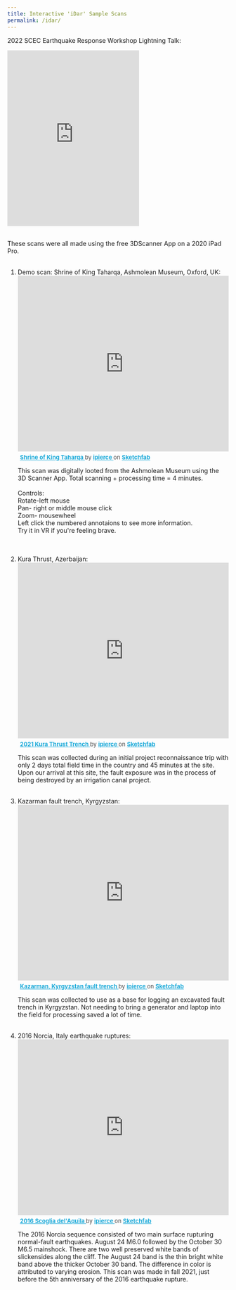 ```yaml
---
title: Interactive 'iDar' Sample Scans
permalink: /idar/
---
```


2022 SCEC Earthquake Response Workshop Lightning Talk: 
<iframe width="auto" height="400" src="https://www.youtube.com/embed/uio_w1CQQXQ" title="YouTube video player" frameborder="0" allow="accelerometer; autoplay; clipboard-write; encrypted-media; gyroscope; picture-in-picture" allowfullscreen></iframe> <br><br>

These scans were all made using the free 3DScanner App on a 2020 iPad Pro. <br><br>  
<ol>
<li>Demo scan: Shrine of King Taharqa, Ashmolean Museum, Oxford, UK:

<div class="sketchfab-embed-wrapper"> <iframe title="Shrine of King Taharqa" frameborder="0" width="100%" height="400" allowfullscreen mozallowfullscreen="true" webkitallowfullscreen="true" allow="autoplay; fullscreen; xr-spatial-tracking" xr-spatial-tracking execution-while-out-of-viewport execution-while-not-rendered web-share src="https://sketchfab.com/models/301b21b687244c43b02f3700cce06a62/embed"> </iframe> <p style="font-size: 13px; font-weight: normal; margin: 5px; color: #4A4A4A;"> <a href="https://sketchfab.com/3d-models/shrine-of-king-taharqa-301b21b687244c43b02f3700cce06a62?utm_medium=embed&utm_campaign=share-popup&utm_content=301b21b687244c43b02f3700cce06a62" target="_blank" style="font-weight: bold; color: #1CAAD9;"> Shrine of King Taharqa </a> by <a href="https://sketchfab.com/ipierce?utm_medium=embed&utm_campaign=share-popup&utm_content=301b21b687244c43b02f3700cce06a62" target="_blank" style="font-weight: bold; color: #1CAAD9;"> ipierce </a> on <a href="https://sketchfab.com?utm_medium=embed&utm_campaign=share-popup&utm_content=301b21b687244c43b02f3700cce06a62" target="_blank" style="font-weight: bold; color: #1CAAD9;">Sketchfab</a></p></div>

This scan was digitally looted from the Ashmolean Museum using the 3D Scanner App. Total scanning + processing time = 4 minutes. <br>
<br>
Controls:<br>
Rotate-left mouse <br>
Pan- right or middle mouse click <br>
Zoom- mousewheel <br>
Left click the numbered annotaions to see more information. <br>
Try it in VR if you're feeling brave. <br>
<br>
<br>
<li>Kura Thrust, Azerbaijan:

<div class="sketchfab-embed-wrapper"> <iframe title="2021 Kura Thrust Trench" frameborder="0" width="100%" height="400" allowfullscreen mozallowfullscreen="true" webkitallowfullscreen="true" allow="autoplay; fullscreen; xr-spatial-tracking" xr-spatial-tracking execution-while-out-of-viewport execution-while-not-rendered web-share src="https://sketchfab.com/models/0659c8173c6845d68c5a3e99a0f8d00b/embed"> </iframe> <p style="font-size: 13px; font-weight: normal; margin: 5px; color: #4A4A4A;"> <a href="https://sketchfab.com/3d-models/2021-kura-thrust-trench-0659c8173c6845d68c5a3e99a0f8d00b?utm_medium=embed&utm_campaign=share-popup&utm_content=0659c8173c6845d68c5a3e99a0f8d00b" target="_blank" style="font-weight: bold; color: #1CAAD9;"> 2021 Kura Thrust Trench </a> by <a href="https://sketchfab.com/ipierce?utm_medium=embed&utm_campaign=share-popup&utm_content=0659c8173c6845d68c5a3e99a0f8d00b" target="_blank" style="font-weight: bold; color: #1CAAD9;"> ipierce </a> on <a href="https://sketchfab.com?utm_medium=embed&utm_campaign=share-popup&utm_content=0659c8173c6845d68c5a3e99a0f8d00b" target="_blank" style="font-weight: bold; color: #1CAAD9;">Sketchfab</a></p></div>


This scan was collected during an initial project reconnaissance trip with only 2 days total field time in the country and 45 minutes at the site. Upon our arrival at this site, the fault exposure was in the process of being destroyed by an irrigation canal project. 
<br><br>
<li>Kazarman fault trench, Kyrgyzstan:
<div class="sketchfab-embed-wrapper"> <iframe title="Kazarman, Kyrgyzstan fault trench" frameborder="0" width="100%" height="400" allowfullscreen mozallowfullscreen="true" webkitallowfullscreen="true" allow="autoplay; fullscreen; xr-spatial-tracking" xr-spatial-tracking execution-while-out-of-viewport execution-while-not-rendered web-share src="https://sketchfab.com/models/cedd5069f97e480bb4cc06c2a48f3929/embed"> </iframe> <p style="font-size: 13px; font-weight: normal; margin: 5px; color: #4A4A4A;"> <a href="https://sketchfab.com/3d-models/kazarman-kyrgyzstan-fault-trench-cedd5069f97e480bb4cc06c2a48f3929?utm_medium=embed&utm_campaign=share-popup&utm_content=cedd5069f97e480bb4cc06c2a48f3929" target="_blank" style="font-weight: bold; color: #1CAAD9;"> Kazarman, Kyrgyzstan fault trench </a> by <a href="https://sketchfab.com/ipierce?utm_medium=embed&utm_campaign=share-popup&utm_content=cedd5069f97e480bb4cc06c2a48f3929" target="_blank" style="font-weight: bold; color: #1CAAD9;"> ipierce </a> on <a href="https://sketchfab.com?utm_medium=embed&utm_campaign=share-popup&utm_content=cedd5069f97e480bb4cc06c2a48f3929" target="_blank" style="font-weight: bold; color: #1CAAD9;">Sketchfab</a></p></div>

This scan was collected to use as a base for logging an excavated fault trench in Kyrgyzstan. Not needing to bring a generator and laptop into the field for processing saved a lot of time. 
<br><br>
<li>2016 Norcia, Italy earthquake ruptures:
<div class="sketchfab-embed-wrapper"> <iframe title="2016 Scoglia del'Aquila" frameborder="0" width="100%" height="400" allowfullscreen mozallowfullscreen="true" webkitallowfullscreen="true" allow="autoplay; fullscreen; xr-spatial-tracking" xr-spatial-tracking execution-while-out-of-viewport execution-while-not-rendered web-share src="https://sketchfab.com/models/939f05a80623492698f8c34241567884/embed"> </iframe> <p style="font-size: 13px; font-weight: normal; margin: 5px; color: #4A4A4A;"> <a href="https://sketchfab.com/3d-models/2016-scoglia-delaquila-939f05a80623492698f8c34241567884?utm_medium=embed&utm_campaign=share-popup&utm_content=939f05a80623492698f8c34241567884" target="_blank" style="font-weight: bold; color: #1CAAD9;"> 2016 Scoglia del'Aquila </a> by <a href="https://sketchfab.com/ipierce?utm_medium=embed&utm_campaign=share-popup&utm_content=939f05a80623492698f8c34241567884" target="_blank" style="font-weight: bold; color: #1CAAD9;"> ipierce </a> on <a href="https://sketchfab.com?utm_medium=embed&utm_campaign=share-popup&utm_content=939f05a80623492698f8c34241567884" target="_blank" style="font-weight: bold; color: #1CAAD9;">Sketchfab</a></p></div>

The 2016 Norcia sequence consisted of two main surface rupturing normal-fault earthquakes. August 24 M6.0 followed by the October 30 M6.5 mainshock. There are two well preserved white bands of slickensides along the cliff. The August 24 band is the thin bright white band above the thicker October 30 band. The difference in color is attributed to varying erosion. 
This scan was made in fall 2021, just before the 5th anniversary of the 2016 earthquake rupture.


